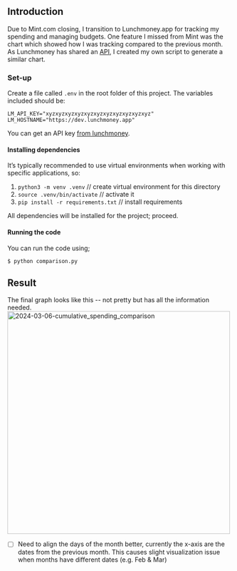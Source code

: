 ## Introduction
Due to Mint.com closing, I transition to Lunchmoney.app for tracking my spending and managing budgets. One feature I missed from Mint was the chart which showed how I was tracking compared to the previous month. As Lunchmoney has shared an [API](lunchmoney.dev), I created my own script to generate a similar chart.

### Set-up
Create a file called `.env` in the root folder of this project. The variables included should be:
```
LM_API_KEY="xyzxyzxyzxyzxyzxyzxyzxyzxyzxyzxyz"
LM_HOSTNAME="https://dev.lunchmoney.app"
```
You can get an API key [from lunchmoney](https://my.lunchmoney.app/developers).

#### Installing dependencies

It’s typically recommended to use virtual environments when working with specific applications, so:

1. `python3 -m venv .venv` // create virtual environment for this directory
2. `source .venv/bin/activate` // activate it
3. `pip install -r requirements.txt` // install requirements

All dependencies will be installed for the project; proceed.

#### Running the code
You can run the code using;
```
$ python comparison.py
```
## Result
The final graph looks like this -- not pretty but has all the information needed.
<img width="500" alt="2024-03-06-cumulative_spending_comparison" src="https://github.com/micklynch/lunchmoney/assets/37063953/02f7fe2b-f09f-403d-bd03-bc4f77a33f44">

* [ ] Need to align the days of the month better, currently the x-axis are the dates from the previous month. This causes slight visualization issue when months have different dates (e.g. Feb & Mar)
